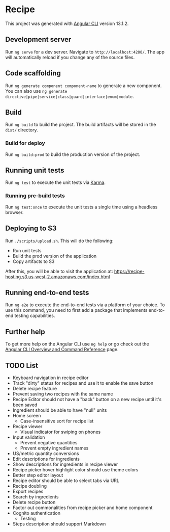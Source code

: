 # Recipe

This project was generated with [Angular CLI](https://github.com/angular/angular-cli) version 13.1.2.

## Development server

Run `ng serve` for a dev server. Navigate to `http://localhost:4200/`. The app will automatically reload if you change any of the source files.

## Code scaffolding

Run `ng generate component component-name` to generate a new component. You can also use `ng generate directive|pipe|service|class|guard|interface|enum|module`.

## Build

Run `ng build` to build the project. The build artifacts will be stored in the `dist/` directory.

### Build for deploy

Run `ng build:prod` to build the production version of the project.

## Running unit tests

Run `ng test` to execute the unit tests via [Karma](https://karma-runner.github.io).

### Running pre-build tests

Run `ng test:once` to execute the unit tests a single time using a headless browser.

## Deploying to S3

Run `./scripts/upload.sh`. This will do the following:
* Run unit tests
* Build the prod version of the application
* Copy artifacts to S3

After this, you will be able to visit the application at: https://recipe-hosting.s3.us-west-2.amazonaws.com/index.html

## Running end-to-end tests

Run `ng e2e` to execute the end-to-end tests via a platform of your choice. To use this command, you need to first add a package that implements end-to-end testing capabilities.

## Further help

To get more help on the Angular CLI use `ng help` or go check out the [Angular CLI Overview and Command Reference](https://angular.io/cli) page.

## TODO List

* Keyboard navigation in recipe editor
* Track "dirty" status for recipes and use it to enable the save button
* Delete recipe feature
* Prevent saving two recipes with the same name
* Recipe Editor should not have a "back" button on a new recipe until it's been saved
* Ingredient should be able to have "null" units
* Home screen
  * Case-insensitive sort for recipe list
* Recipe viewer 
  * Visual indicator for swiping on phones
* Input validation
  * Prevent negative quantities
  * Prevent empty ingredient names
* US/metric quantity conversions
* Edit descriptions for ingredients
* Show descriptions for ingredients in recipe viewer
* Recipe picker hover highlight color should use theme colors
* Better step editor layout
* Recipe editor should be able to select tabs via URL
* Recipe doubling
* Export recipes
* Search by ingredients
* Delete recipe button
* Factor out commonalities from recipe picker and home component
* Cognito authentication
  * Testing
* Steps description should support Markdown
